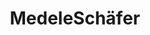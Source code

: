 ---
title: "MedeleSchäfer"
url: /bad-woerishofen/medeleschaefer-kirchdorfer-strasse/
shop: Autowerkstatt
---